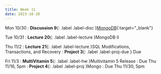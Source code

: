 ```yaml
---
title: Week 11
date: 2023-10-30
---
```


Mon 10/30
: **Discussion 9**{: .label .label-disc }[MongoDB](https://drive.google.com/file/d/1vij3BytST9tS-QICxfKLbHqCLka5RBcS/view?usp=drive_link){:target="\_blank"}

Tue 10/31
: **Lecture 20**{: .label .label-lecture }MongoDB II

Thu 11/2
: **Lecture 21**{: .label .label-lecture }SQL Modifications, Transactions, and Recovery
: **Project 3**{: .label .label-proj-due } Due

Fri 11/3
: **MultiVitamin 5**{: .label .label-hw }Multivitamin 5 Release
  : Due Thu 11/16, 5pm
: **Project 4**{: .label .label-proj }Mongo
  : Due Thu 11/30, 5pm
